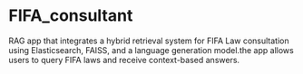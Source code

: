 # FIFA_consultant
RAG app that integrates a hybrid retrieval system for FIFA Law consultation using Elasticsearch, FAISS, and a language generation model.the app allows users to query FIFA laws and receive context-based answers.


